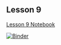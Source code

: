 ## Lesson 9

[Lesson 9 Notebook](https://mybinder.org/v2/gh/terridianna/everyday-data/master?filepath=Lesson9%2FLesson9.ipynb)

[![Binder](https://mybinder.org/badge_logo.svg)](https://mybinder.org/v2/gh/terridianna/everyday-data/master?filepath=Lesson9%2FLesson9.ipynb)
